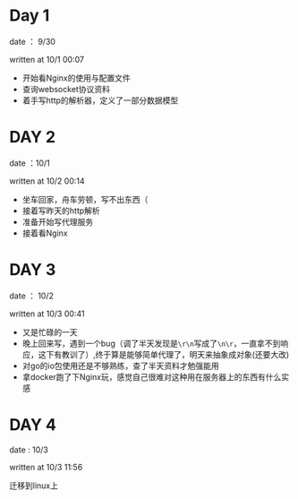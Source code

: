 # Day 1 

date ： 9/30

written at 10/1 00:07

+ 开始看Nginx的使用与配置文件
+ 查询websocket协议资料
+ 着手写http的解析器，定义了一部分数据模型



# DAY 2

date ：10/1

written at 10/2 00:14

+ 坐车回家，舟车劳顿，写不出东西（
+ 接着写昨天的http解析
+ 准备开始写代理服务
+ 接着看Nginx



# DAY 3

date ： 10/2

written at 10/3 00:41 

+ 又是忙碌的一天
+ 晚上回来写，遇到一个bug（调了半天发现是`\r\n`写成了`\n\r`，一直拿不到响应，这下有教训了）,终于算是能够简单代理了，明天来抽象成对象(还要大改)
+ 对go的io包使用还是不够熟练，查了半天资料才勉强能用
+ 拿docker跑了下Nginx玩，感觉自己很难对这种用在服务器上的东西有什么实感


# DAY 4

date :  10/3

written at 10/3 11:56

迁移到linux上